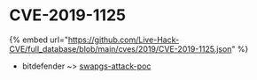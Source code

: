 # CVE-2019-1125
{% embed url="https://github.com/Live-Hack-CVE/full_database/blob/main/cves/2019/CVE-2019-1125.json" %}

* bitdefender ~> [swapgs-attack-poc](https://www.alice-snow.ru/2019/database/cve-2019-1125/swapgs-attack-poc-bitdefender)